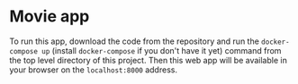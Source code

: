 # Movie app

To run this app, download the code from the repository and run the `docker-compose up` (install `docker-compose` if you
 don't have it yet) command from the top level directory of this project. Then this web app will be available
 in your browser on the `localhost:8000` address.
